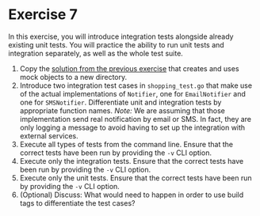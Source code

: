 # Exercise 7

In this exercise, you will introduce integration tests alongside already existing unit tests. You will practice the ability to run unit tests and integration separately, as well as the whole test suite.

1. Copy the [solution from the previous exercise](../06-mocking/solution) that creates and uses mock objects to a new directory.
2. Introduce two integration test cases in `shopping_test.go` that make use of the actual implementations of `Notifier`, one for `EmailNotifier` and one for `SMSNotifier`. Differentiate unit and integration tests by appropriate function names. _Note:_ We are assuming that those implementation send real notification by email or SMS. In fact, they are only logging a message to avoid having to set up the integration with external services.
3. Execute all types of tests from the command line. Ensure that the correct tests have been run by providing the `-v` CLI option.
4. Execute only the integration tests. Ensure that the correct tests have been run by providing the `-v` CLI option.
5. Execute only the unit tests. Ensure that the correct tests have been run by providing the `-v` CLI option.
6. (Optional) Discuss: What would need to happen in order to use build tags to differentiate the test cases?